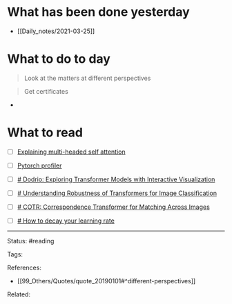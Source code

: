 # What has been done yesterday

- [[Daily_notes/2021-03-25]]

# What to do to day
>Look at the matters at different perspectives

>Get certificates

- 

# What to read

- [ ] [Explaining multi-headed self attention](https://theaisummer.com/self-attention/)
- [ ] [Pytorch profiler](https://pytorch.org/blog/introducing-pytorch-profiler-the-new-and-improved-performance-tool/)
- [ ] [# Dodrio: Exploring Transformer Models with Interactive Visualization](https://arxiv.org/abs/2103.14625)
- [ ] [# Understanding Robustness of Transformers for Image Classification](https://arxiv.org/abs/2103.14586)
- [ ] [# COTR: Correspondence Transformer for Matching Across Images](https://arxiv.org/abs/2103.14167)
- [ ] [# How to decay your learning rate](https://arxiv.org/abs/2103.12682)



---
Status: #reading

Tags: 

References:
- [[99_Others/Quotes/quote_20190101#^different-perspectives]]

Related: 
